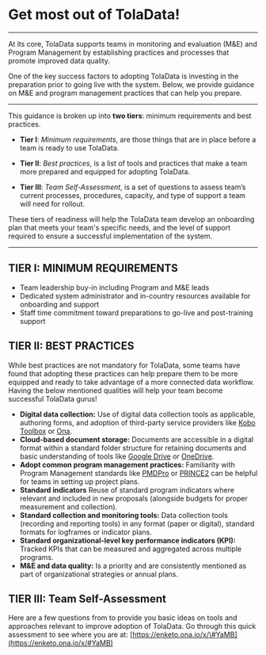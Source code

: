 # Get most out of TolaData!

---

At its core, TolaData supports teams in monitoring and evaluation \(M&E\) and Program Management by establishing practices and processes that promote improved data quality.

One of the key success factors to adopting TolaData is investing in the preparation prior to going live with the system. Below, we provide guidance on M&E and program management practices that can help you prepare.

---

This guidance is broken up into **two tiers**: minimum requirements and best practices.

* **Tier I**: _Minimum requirements_, are those things that are in place before a team is ready to use TolaData.

* **Tier II**: _Best practices_, is a list of tools and practices that make a team more prepared and equipped for adopting TolaData.

* **Tier III**: _Team Self-Assessment_, is a set of questions to assess team’s current processes, procedures, capacity, and type of support a team will need for rollout.

These tiers of readiness will help the TolaData team develop an onboarding plan that meets your team's specific needs, and the level of support required to ensure a successful implementation of the system.

---

## TIER I: MINIMUM REQUIREMENTS

* Team leadership buy-in including Program and M&E leads
* Dedicated system administrator and in-country resources available for onboarding and support
* Staff time commitment toward preparations to go-live and post-training support

## TIER II: BEST PRACTICES

While best practices are not mandatory for TolaData, some teams have found that adopting these practices can help prepare them to be more equipped and ready to take advantage of a more connected data workflow. Having the below mentioned qualities will help your team become successful TolaData gurus!

* **Digital data collection:** Use of digital data collection tools as applicable, authoring forms, and adoption of third-party service providers like [Kobo Toolbox](http://www.kobotoolbox.org/) or [Ona](https://ona.io/).
* **Cloud-based document storage:** Documents are accessible in a digital format within a standard folder structure for retaining documents and basic understanding of tools like [Google Drive](https://www.google.com/drive/) or [OneDrive](https://onedrive.live.com/).
* **Adopt common program management practices:** Familiarity with Program Management standards like [PMDPro](http://www.pm4ngos.com/the-guide-to-the-pmd-pro/) or [PRINCE2](https://www.prince2.com/uk/what-is-prince2) can be helpful for teams in setting up project plans.
* **Standard indicators** Reuse of standard program indicators where relevant and included in new proposals \(alongside budgets for proper measurement and collection\).
* **Standard collection and monitoring tools:** Data collection tools \(recording and reporting tools\) in any format \(paper or digital\), standard formats for logframes or indicator plans.
* **Standard organizational-level key performance indicators \(KPI\):** Tracked KPIs that can be measured and aggregated across multiple programs.
* **M&E and data quality:** Is a priority and are consistently mentioned as part of organizational strategies or annual plans.

## TIER III: Team Self-Assessment

Here are a few questions from to provide you basic ideas on tools and approaches relevant to improve adoption of TolaData. Go through this quick assessment to see where you are at: [https://enketo.ona.io/x/\#YaMB](https://enketo.ona.io/x/#YaMB)

